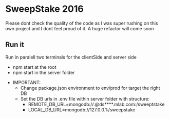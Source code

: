 # SweepStake 2016

Please dont check the quality of the code as I was super rushing on this own project and I dont feel proud of it. A huge refactor will come soon

## Run it
  Run in paralell two terminals for the clientSide and server side
  - npm start at the root
  - npm start in the server folder

* IMPORTANT: 
  - Change package.json environment to env/prod for target the right DB
  - Set the DB urls in .env file within server folder with structure:
    - REMOTE_DB_URL=mongodb://<yourUser>:<yourPasss>@ds****.mlab.com:<port>/sweeptstake
    - LOCAL_DB_URL=mongodb://127.0.0.1:<port>/sweepstake